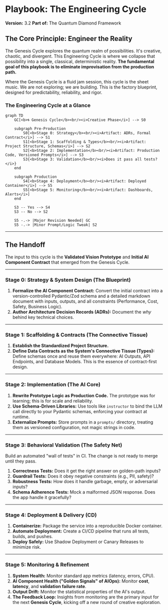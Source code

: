 # Playbook: The Engineering Cycle
**Version:** 3.2
**Part of:** The Quantum Diamond Framework

## The Core Principle: Engineer the Reality

The Genesis Cycle explores the quantum realm of possibilities. It's creative, chaotic, and divergent. This Engineering Cycle is where we collapse that possibility into a single, classical, deterministic reality. **The fundamental goal of this playbook is to eliminate improvisation from the production path.**

Where the Genesis Cycle is a fluid jam session, this cycle is the sheet music. We are not exploring; we are building. This is the factory blueprint, designed for predictability, reliability, and rigor.

### The Engineering Cycle at a Glance

```mermaid
graph TD
    GC[<b>🌀 Genesis Cycle</b><br/><i>Creative Phase</i>] --> S0

    subgraph Pre-Production
        S0[<b>Stage 0: Strategy</b><br/><i>Artifact: ADRs, Formal Contract</i>] --> S1
        S1[<b>Stage 1: Scaffolding & Types</b><br/><i>Artifact: Project Structure, Schemas</i>] --> S2
        S2[<b>Stage 2: Implementation</b><br/><i>Artifact: Production Code, Versioned Prompts</i>] --> S3
        S3{<b>Stage 3: Validation</b><br/><i>Does it pass all tests?</i>}
    end

    subgraph Production
        S4[<b>Stage 4: Deployment</b><br/><i>Artifact: Deployed Container</i>] --> S5
        S5[<b>Stage 5: Monitoring</b><br/><i>Artifact: Dashboards, Alerts</i>]
    end

    S3 -- Yes --> S4
    S3 -- No --> S2

    S5 -.-> |Major Revision Needed| GC
    S5 -.-> |Minor Prompt/Logic Tweak| S2
```

---
## The Handoff

The input to this cycle is the **Validated Vision Prototype** and **Initial AI Component Contract** that emerged from the Genesis Cycle.

---
### Stage 0: Strategy & System Design (The Blueprint)
1.  **Formalize the AI Component Contract:** Convert the initial contract into a version-controlled Pydantic/Zod schema and a detailed markdown document with inputs, outputs, and all constraints (Performance, Cost, Safety, Business Logic).
2.  **Author Architecture Decision Records (ADRs):** Document the *why* behind key technical choices.

---
### Stage 1: Scaffolding & Contracts (The Connective Tissue)
1.  **Establish the Standardized Project Structure.**
2.  **Define Data Contracts as the System's Connective Tissue (Types):** Define schemas once and reuse them everywhere: AI Outputs, API Endpoints, and Database Models. This is the essence of contract-first design.

---
### Stage 2: Implementation (The AI Core)
1.  **Rewrite Prototype Logic as Production Code.** The prototype was for learning; this is for scale and reliability.
2.  **Use Schema-Driven Libraries:** Use tools like `instructor` to bind the LLM call directly to your Pydantic schemas, enforcing your contract at runtime.
3.  **Externalize Prompts:** Store prompts in a `prompts/` directory, treating them as versioned configuration, not magic strings in code.

---
### Stage 3: Behavioral Validation (The Safety Net)
Build an automated "wall of tests" in CI. The change is not ready to merge until they pass.
1.  **Correctness Tests:** Does it get the right answer on golden-path inputs?
2.  **Guardrail Tests:** Does it obey negative constraints (e.g., PII, safety)?
3.  **Robustness Tests:** How does it handle garbage, empty, or adversarial inputs?
4.  **Schema Adherence Tests:** Mock a malformed JSON response. Does the app handle it gracefully?

---
### Stage 4: Deployment & Delivery (CD)
1.  **Containerize:** Package the service into a reproducible Docker container.
2.  **Automate Deployment:** Create a CI/CD pipeline that runs all tests, builds, and pushes.
3.  **Deploy Safely:** Use Shadow Deployment or Canary Releases to minimize risk.

---
### Stage 5: Monitoring & Refinement
1.  **System Health:** Monitor standard app metrics (latency, errors, CPU).
2.  **AI Component Health ("Golden Signals" of AIOps):** Monitor **cost**, **latency**, and **validation failure rate**.
3.  **Output Drift:** Monitor the statistical properties of the AI's output.
4.  **The Feedback Loop:** Insights from monitoring are the primary input for the next **Genesis Cycle**, kicking off a new round of creative exploration.